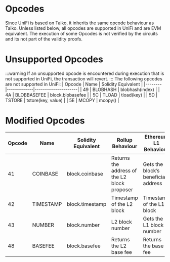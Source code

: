 # Opcodes

Since UniFi is based on Taiko, it inherits the same opcode behaviour as Taiko. Unless listed below, all opcodes are supported in UniFi and are EVM equivalent. The execution of some Opcodes is not verified by the circuits and its not part of the validity proofs.

# Unsupported Opcodes

:::warning
If an unsupported opcode is encountered during execution that is not supported in UniFi, the transaction will revert.
:::
The following opcodes are not supported in UniFi:
| Opcode | Name | Solidity Equivalent |
|--------|-------------|---------------------|
| 49 | BLOBHASH | blobhash(index) |
| 4A | BLOBBASEFEE | block.blobasefee |
| 5C | TLOAD | tload(key) |
| 5D | TSTORE | tstore(key, value) |
| 5E | MCOPY | mcopy() |

# Modified Opcodes

| Opcode | Name      | Solidity Equivalent | Rollup Behaviour                             | Ethereum L1 Behaviour                |
|--------|-----------|---------------------|----------------------------------------------|--------------------------------------|
| 41     | COINBASE  | block.coinbase      | Returns the address of the L2 block proposer | Gets the block’s beneficiary address |
| 42     | TIMESTAMP | block.timestamp     | Timestamp of the L2 block                    | Timestamp of the L1 block            |
| 43     | NUMBER    | block.number        | L2 block number                              | Gets the L1 block number             |
| 48     | BASEFEE   | block.basefee       | Returns the L2 base fee                      | Returns the base fee                 |
